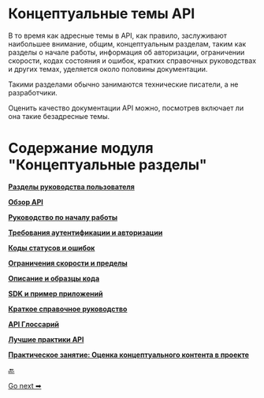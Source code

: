 # Концептуальные темы API

В то время как адресные темы в API, как правило, заслуживают наибольшее внимание, общим, концептуальным разделам, таким как разделы о начале работы, информация об авторизации, ограничении скорости, кодах состояния и ошибок, кратких справочных руководствах и других темах, уделяется около половины документации.

Такими разделами обычно занимаются технические писатели, а не разработчики.

Оценить качество документации API можно, посмотрев включает ли она такие безадресные темы.

# Содержание модуля "Концептуальные разделы"

[**Разделы руководства пользователя**](user-guide-topics.md)

[**Обзор API**](API-overview.md)

[**Руководство по началу работы**](getting-started.md)

[**Требования аутентификации и авторизации**](authentication-and-authorization.md)

[**Коды статусов и ошибок**](status-error-codes.md)

[**Ограничения скорости и пределы**](rate-limiting.md)

[**Описание и образцы кода**](code-samples.md)

[**SDK и пример приложений**](sdks-sample-apps.md)

[**Краткое справочное руководство**](quick-reference-guide.md)

[**API Глоссарий**](api-glossary.md)

[**Лучшие практики API**](best-practices.md)

[**Практическое занятие: Оценка концептуального контента в проекте**](assess-conceptual-content.md)

[🔙](testing-api-doc/test-documentation.md)

[Go next ➡](user-guide-topics.md)
